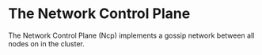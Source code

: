 # The Network Control Plane

The Network Control Plane (Ncp) implements a gossip network between all nodes on in the cluster.

